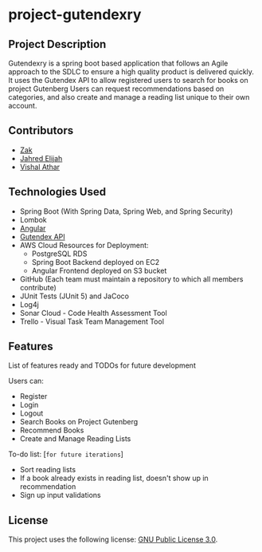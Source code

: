 # project-gutendexry

## Project Description
Gutendexry is a spring boot based application that follows an Agile approach to the SDLC to ensure a high quality product is delivered quickly. It uses the Gutendex API to allow registered users to search for books on project Gutenberg Users can request recommendations based on categories, and also create and manage a reading list unique to their own account.

## Contributors
* [Zak](https://github.com/ZGApps)
* [Jahred Elijah](https://github.com/JahredElijah)
* [Vishal Athar](https://github.com/vishalathar)

## Technologies Used

* Spring Boot (With Spring Data, Spring Web, and Spring Security)
* Lombok
* [Angular](https://github.com/vishalathar/project-gutendexry-angular)
* [Gutendex API](https://gutendex.com)
* AWS Cloud Resources for Deployment:
  - PostgreSQL RDS
  - Spring Boot Backend deployed on EC2
  - Angular Frontend deployed on S3 bucket
* GitHub (Each team must maintain a repository to which all members contribute)
* JUnit Tests (JUnit 5) and JaCoco
* Log4j
* Sonar Cloud - Code Health Assessment Tool
* Trello - Visual Task Team Management Tool

## Features

List of features ready and TODOs for future development  

Users can:
* Register
* Login
* Logout
* Search Books on Project Gutenberg
* Recommend Books
* Create and Manage Reading Lists

To-do list: [`for future iterations`]
* Sort reading lists
* If a book already exists in reading list, doesn't show up in recommendation
* Sign up input validations

## License

This project uses the following license: [GNU Public License 3.0](https://www.gnu.org/licenses/gpl-3.0.en.html).
